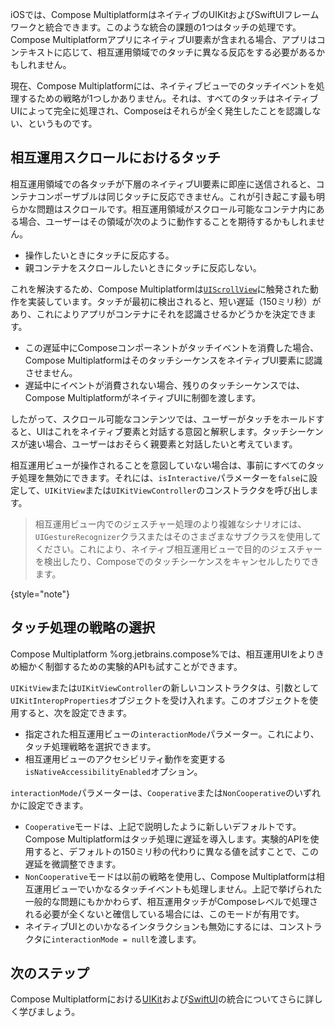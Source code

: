 [//]: # (title: iOSでの相互運用におけるタッチイベントの処理)

iOSでは、Compose MultiplatformはネイティブのUIKitおよびSwiftUIフレームワークと統合できます。このような統合の課題の1つはタッチの処理です。Compose MultiplatformアプリにネイティブUI要素が含まれる場合、アプリはコンテキストに応じて、相互運用領域でのタッチに異なる反応をする必要があるかもしれません。

現在、Compose Multiplatformには、ネイティブビューでのタッチイベントを処理するための戦略が1つしかありません。それは、すべてのタッチはネイティブUIによって完全に処理され、Composeはそれらが全く発生したことを認識しない、というものです。

## 相互運用スクロールにおけるタッチ

相互運用領域での各タッチが下層のネイティブUI要素に即座に送信されると、コンテナコンポーザブルは同じタッチに反応できません。これが引き起こす最も明らかな問題はスクロールです。相互運用領域がスクロール可能なコンテナ内にある場合、ユーザーはその領域が次のように動作することを期待するかもしれません。

*   操作したいときにタッチに反応する。
*   親コンテナをスクロールしたいときにタッチに反応しない。

これを解決するため、Compose Multiplatformは[`UIScrollView`](https://developer.apple.com/documentation/uikit/uiscrollview)に触発された動作を実装しています。タッチが最初に検出されると、短い遅延（150ミリ秒）があり、これによりアプリがコンテナにそれを認識させるかどうかを決定できます。

*   この遅延中にComposeコンポーネントがタッチイベントを消費した場合、Compose MultiplatformはそのタッチシーケンスをネイティブUI要素に認識させません。
*   遅延中にイベントが消費されない場合、残りのタッチシーケンスでは、Compose MultiplatformがネイティブUIに制御を渡します。

したがって、スクロール可能なコンテンツでは、ユーザーがタッチをホールドすると、UIはこれをネイティブ要素と対話する意図と解釈します。タッチシーケンスが速い場合、ユーザーはおそらく親要素と対話したいと考えています。

相互運用ビューが操作されることを意図していない場合は、事前にすべてのタッチ処理を無効にできます。それには、`isInteractive`パラメーターを`false`に設定して、`UIKitView`または`UIKitViewController`のコンストラクタを呼び出します。

> 相互運用ビュー内でのジェスチャー処理のより複雑なシナリオには、`UIGestureRecognizer`クラスまたはそのさまざまなサブクラスを使用してください。これにより、ネイティブ相互運用ビューで目的のジェスチャーを検出したり、Composeでのタッチシーケンスをキャンセルしたりできます。
>
{style="note"}

## タッチ処理の戦略の選択
<secondary-label ref="Experimental"/>

Compose Multiplatform %org.jetbrains.compose%では、相互運用UIをよりきめ細かく制御するための実験的APIも試すことができます。

`UIKitView`または`UIKitViewController`の新しいコンストラクタは、引数として`UIKitInteropProperties`オブジェクトを受け入れます。このオブジェクトを使用すると、次を設定できます。

*   指定された相互運用ビューの`interactionMode`パラメーター。これにより、タッチ処理戦略を選択できます。
*   相互運用ビューのアクセシビリティ動作を変更する`isNativeAccessibilityEnabled`オプション。

`interactionMode`パラメーターは、`Cooperative`または`NonCooperative`のいずれかに設定できます。

*   `Cooperative`モードは、上記で説明したように新しいデフォルトです。Compose Multiplatformはタッチ処理に遅延を導入します。実験的APIを使用すると、デフォルトの150ミリ秒の代わりに異なる値を試すことで、この遅延を微調整できます。
*   `NonCooperative`モードは以前の戦略を使用し、Compose Multiplatformは相互運用ビューでいかなるタッチイベントも処理しません。上記で挙げられた一般的な問題にもかかわらず、相互運用タッチがComposeレベルで処理される必要が全くないと確信している場合には、このモードが有用です。
*   ネイティブUIとのいかなるインタラクションも無効にするには、コンストラクタに`interactionMode = null`を渡します。

## 次のステップ

Compose Multiplatformにおける[UIKit](compose-uikit-integration.md)および[SwiftUI](compose-swiftui-integration.md)の統合についてさらに詳しく学びましょう。